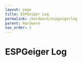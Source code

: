 ```yaml
---
layout: page
title: ESPGeiger Log
permalink: /hardware/espgeigerlog
parent: Hardware
nav_order: 3
---
```


# ESPGeiger Log